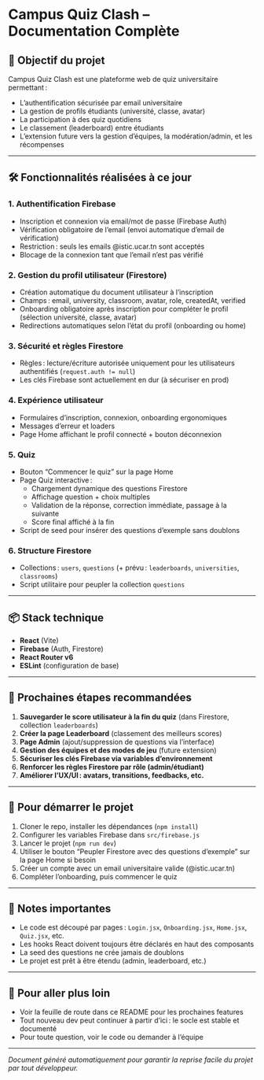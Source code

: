# Campus Quiz Clash – Documentation Complète

## 🎯 Objectif du projet
Campus Quiz Clash est une plateforme web de quiz universitaire permettant :
- L’authentification sécurisée par email universitaire
- La gestion de profils étudiants (université, classe, avatar)
- La participation à des quiz quotidiens
- Le classement (leaderboard) entre étudiants
- L’extension future vers la gestion d’équipes, la modération/admin, et les récompenses

---

## 🛠️ Fonctionnalités réalisées à ce jour

### 1. **Authentification Firebase**
- Inscription et connexion via email/mot de passe (Firebase Auth)
- Vérification obligatoire de l’email (envoi automatique d’email de vérification)
- Restriction : seuls les emails @istic.ucar.tn sont acceptés
- Blocage de la connexion tant que l’email n’est pas vérifié

### 2. **Gestion du profil utilisateur (Firestore)**
- Création automatique du document utilisateur à l’inscription
- Champs : email, university, classroom, avatar, role, createdAt, verified
- Onboarding obligatoire après inscription pour compléter le profil (sélection université, classe, avatar)
- Redirections automatiques selon l’état du profil (onboarding ou home)

### 3. **Sécurité et règles Firestore**
- Règles : lecture/écriture autorisée uniquement pour les utilisateurs authentifiés (`request.auth != null`)
- Les clés Firebase sont actuellement en dur (à sécuriser en prod)

### 4. **Expérience utilisateur**
- Formulaires d’inscription, connexion, onboarding ergonomiques
- Messages d’erreur et loaders
- Page Home affichant le profil connecté + bouton déconnexion

### 5. **Quiz**
- Bouton “Commencer le quiz” sur la page Home
- Page Quiz interactive :
  - Chargement dynamique des questions Firestore
  - Affichage question + choix multiples
  - Validation de la réponse, correction immédiate, passage à la suivante
  - Score final affiché à la fin
- Script de seed pour insérer des questions d’exemple sans doublons

### 6. **Structure Firestore**
- Collections : `users`, `questions` (+ prévu : `leaderboards`, `universities`, `classrooms`)
- Script utilitaire pour peupler la collection `questions`

---

## 📦 Stack technique
- **React** (Vite)
- **Firebase** (Auth, Firestore)
- **React Router v6**
- **ESLint** (configuration de base)

---

## 🚩 Prochaines étapes recommandées
1. **Sauvegarder le score utilisateur à la fin du quiz** (dans Firestore, collection `leaderboards`)
2. **Créer la page Leaderboard** (classement des meilleurs scores)
3. **Page Admin** (ajout/suppression de questions via l’interface)
4. **Gestion des équipes et des modes de jeu** (future extension)
5. **Sécuriser les clés Firebase via variables d’environnement**
6. **Renforcer les règles Firestore par rôle (admin/étudiant)**
7. **Améliorer l’UX/UI : avatars, transitions, feedbacks, etc.**

---

## 📖 Pour démarrer le projet
1. Cloner le repo, installer les dépendances (`npm install`)
2. Configurer les variables Firebase dans `src/firebase.js`
3. Lancer le projet (`npm run dev`)
4. Utiliser le bouton “Peupler Firestore avec des questions d’exemple” sur la page Home si besoin
5. Créer un compte avec un email universitaire valide (@istic.ucar.tn)
6. Compléter l’onboarding, puis commencer le quiz

---

## 📝 Notes importantes
- Le code est découpé par pages : `Login.jsx`, `Onboarding.jsx`, `Home.jsx`, `Quiz.jsx`, etc.
- Les hooks React doivent toujours être déclarés en haut des composants
- La seed des questions ne crée jamais de doublons
- Le projet est prêt à être étendu (admin, leaderboard, etc.)

---

## 👀 Pour aller plus loin
- Voir la feuille de route dans ce README pour les prochaines features
- Tout nouveau dev peut continuer à partir d’ici : le socle est stable et documenté
- Pour toute question, voir le code ou demander à l’équipe

---

*Document généré automatiquement pour garantir la reprise facile du projet par tout développeur.*
